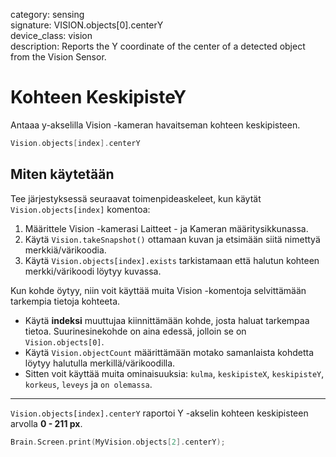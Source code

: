 category: sensing  
signature: VISION.objects[0].centerY  
device_class: vision  
description: Reports the Y coordinate of the center of a detected object from the Vision Sensor.

# Kohteen KeskipisteY

Antaaa y-akselilla Vision -kameran havaitseman kohteen keskipisteen.

```cpp
Vision.objects[index].centerY
```

## Miten käytetään

Tee järjestyksessä seuraavat toimenpideaskeleet, kun käytät `Vision.objects[index]` komentoa:

1. Määrittele Vision -kamerasi Laitteet - ja Kameran määritysikkunassa.
2. Käytä `Vision.takeSnapshot()` ottamaan kuvan ja etsimään siitä nimettyä merkkiä/värikoodia.
3. Käytä `Vision.objects[index].exists` tarkistamaan että halutun kohteen merkki/värikoodi löytyy kuvassa. 

Kun kohde öytyy, niin voit käyttää muita Vision -komentoja selvittämään tarkempia tietoja kohteeta. 

* Käytä **indeksi** muuttujaa kiinnittämään kohde, josta haluat tarkempaa tietoa. Suurinesinekohde on aina edessä, jolloin se on  `Vision.objects[0]`.
* Käytä `Vision.objectCount` määrittämään motako samanlaista kohdetta löytyy halutulla merkillä/värikoodilla.
* Sitten voit käyttää muita ominaisuuksia: `kulma`, `keskipisteX`, `keskipisteY`, `korkeus`, `leveys` ja `on olemassa`.

---

`Vision.objects[index].centerY` raportoi Y -akselin kohteen keskipisteen arvolla **0 - 211 px**.

```cpp
Brain.Screen.print(MyVision.objects[2].centerY);
```

<advanced>
</advanced>